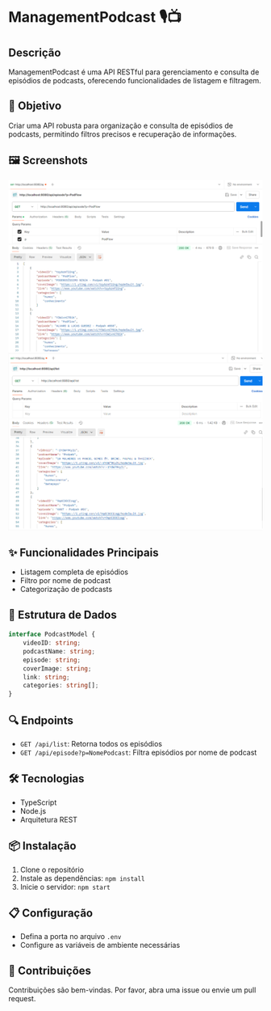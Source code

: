 # ManagementPodcast 🎙️📺

## Descrição
ManagementPodcast é uma API RESTful para gerenciamento e consulta de episódios de podcasts, oferecendo funcionalidades de listagem e filtragem.

## 🎯 Objetivo
Criar uma API robusta para organização e consulta de episódios de podcasts, permitindo filtros precisos e recuperação de informações.

## 🖼️ Screenshots

![Postman Filter](/pictureScreen/Filter.png)
![Postman List](/pictureScreen/List.png)

## ✨ Funcionalidades Principais
- Listagem completa de episódios
- Filtro por nome de podcast
- Categorização de podcasts

## 🚀 Estrutura de Dados
```typescript
interface PodcastModel {
    videoID: string;
    podcastName: string; 
    episode: string;
    coverImage: string;
    link: string;
    categories: string[];
}
```

## 🔍 Endpoints
- `GET /api/list`: Retorna todos os episódios
- `GET /api/episode?p=NomePodcast`: Filtra episódios por nome de podcast

## 🛠️ Tecnologias
- TypeScript
- Node.js
- Arquitetura REST

## 📦 Instalação
1. Clone o repositório
2. Instale as dependências: `npm install`
3. Inicie o servidor: `npm start`

## 📋 Configuração
- Defina a porta no arquivo `.env`
- Configure as variáveis de ambiente necessárias


## 🤝 Contribuições
Contribuições são bem-vindas. Por favor, abra uma issue ou envie um pull request.
```
